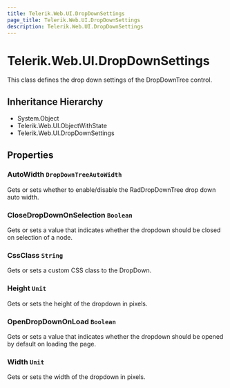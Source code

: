 ```yaml
---
title: Telerik.Web.UI.DropDownSettings
page_title: Telerik.Web.UI.DropDownSettings
description: Telerik.Web.UI.DropDownSettings
---
```


# Telerik.Web.UI.DropDownSettings

This class defines the drop down settings of the DropDownTree control.

## Inheritance Hierarchy

* System.Object
* Telerik.Web.UI.ObjectWithState
* Telerik.Web.UI.DropDownSettings

## Properties

###  AutoWidth `DropDownTreeAutoWidth`

Gets or sets whether to enable/disable the RadDropDownTree drop down auto width.

###  CloseDropDownOnSelection `Boolean`

Gets or sets a value that indicates whether the dropdown should
            be closed on selection of a node.

###  CssClass `String`

Gets or sets a custom CSS class to the DropDown.

###  Height `Unit`

Gets or sets the height of the dropdown in pixels.

###  OpenDropDownOnLoad `Boolean`

Gets or sets a value that indicates whether the dropdown should
            be opened by default on loading the page.

###  Width `Unit`

Gets or sets the width of the dropdown in pixels.

